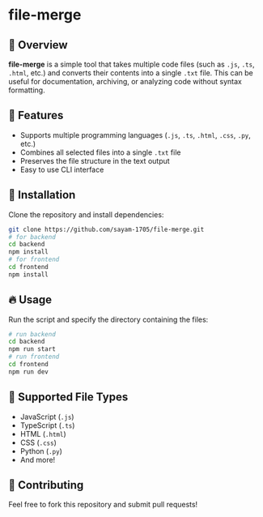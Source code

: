# file-merge

## 📌 Overview
**file-merge** is a simple tool that takes multiple code files (such as `.js`, `.ts`, `.html`, etc.) and converts their contents into a single `.txt` file. This can be useful for documentation, archiving, or analyzing code without syntax formatting.

## 🔧 Features
- Supports multiple programming languages (`.js`, `.ts`, `.html`, `.css`, `.py`, etc.)
- Combines all selected files into a single `.txt` file
- Preserves the file structure in the text output
- Easy to use CLI interface

## 🚀 Installation
Clone the repository and install dependencies:
```bash
git clone https://github.com/sayam-1705/file-merge.git
# for backend
cd backend
npm install
# for frontend
cd frontend
npm install
```

## 🔥 Usage
Run the script and specify the directory containing the files:
```bash
# run backend
cd backend
npm run start
# run frontend
cd frontend
npm run dev
```

## 📁 Supported File Types
- JavaScript (`.js`)
- TypeScript (`.ts`)
- HTML (`.html`)
- CSS (`.css`)
- Python (`.py`)
- And more!

## 🤝 Contributing
Feel free to fork this repository and submit pull requests!
